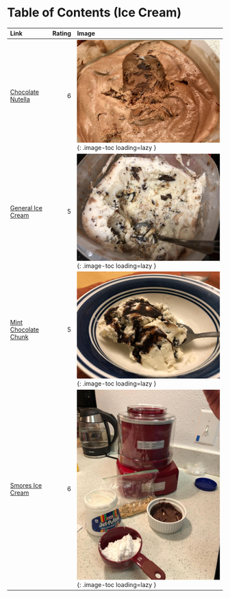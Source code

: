 # Table of Contents (Ice Cream)

| Link                                              |   Rating | Image                                                                                 |
|:--------------------------------------------------|---------:|:--------------------------------------------------------------------------------------|
| [Chocolate Nutella](./chocolate_nutella.md)       |        6 | ![chocolate_nutella.jpeg](./chocolate_nutella.jpeg){: .image-toc loading=lazy }       |
| [General Ice Cream](./general_ice_cream.md)       |        5 | ![general_ice_cream.jpeg](./general_ice_cream.jpeg){: .image-toc loading=lazy }       |
| [Mint Chocolate Chunk](./mint_chocolate_chunk.md) |        5 | ![mint_chocolate_chunk.jpeg](./mint_chocolate_chunk.jpeg){: .image-toc loading=lazy } |
| [Smores Ice Cream](./smores_ice_cream.md)         |        6 | ![smores_ice_cream.jpeg](./smores_ice_cream.jpeg){: .image-toc loading=lazy }         |
